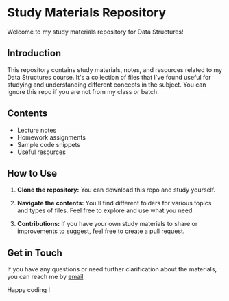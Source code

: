 # Study Materials Repository

Welcome to my study materials repository for Data Structures!

## Introduction

This repository contains study materials, notes, and resources related to my Data Structures course. It's a collection of files that I've found useful for studying and understanding different concepts in the subject. You can ignore this repo if you are not from my class or batch. 

## Contents

- Lecture notes
- Homework assignments
- Sample code snippets
- Useful resources

## How to Use

1. **Clone the repository:** You can download this repo and study yourself.

2. **Navigate the contents:** You'll find different folders for various topics and types of files. Feel free to explore and use what you need.

3. **Contributions:** If you have your own study materials to share or improvements to suggest, feel free to create a pull request.

## Get in Touch

If you have any questions or need further clarification about the materials, you can reach me by [email](ahmedemon183@gmail.com) 

Happy coding !
